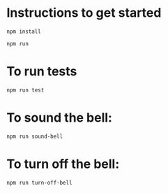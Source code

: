 # Instructions to get started

`npm install`

`npm run`

# To run tests 

`npm run test`

# To sound the bell:

`npm run sound-bell`

# To turn off the bell:

`npm run turn-off-bell`
